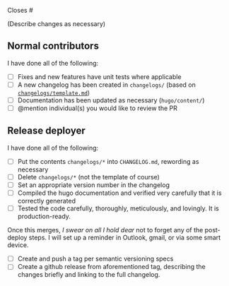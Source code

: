 Closes #

(Describe changes as necessary)

## Normal contributors

I have done all of the following:

- [ ] Fixes and new features have unit tests where applicable
- [ ] A new changelog has been created in `changelogs/` (based on
  [`changelogs/template.md`][1])
- [ ] Documentation has been updated as necessary (`hugo/content/`)
- [ ] @mention individual(s) you would like to review the PR

[1]: <https://github.com/uoregon-libraries/newspaper-curation-app/blob/main/changelogs/template.md>

## Release deployer

I have done all of the following:

- [ ] Put the contents `changelogs/*` into `CHANGELOG.md`, rewording as
  necessary
- [ ] Delete `changelogs/*` (not the template of course)
- [ ] Set an appropriate version number in the changelog
- [ ] Compiled the hugo documentation and verified very carefully that it is
  correctly generated
- [ ] Tested the code carefully, thoroughly, meticulously, and lovingly. It is
  production-ready.

Once this merges, *I swear on all I hold dear* not to forget any of the
post-deploy steps. I will set up a reminder in Outlook, gmail, or via some
smart device.

- [ ] Create and push a tag per semantic versioning specs
- [ ] Create a github release from aforementioned tag, describing the changes
  briefly and linking to the full changelog.
